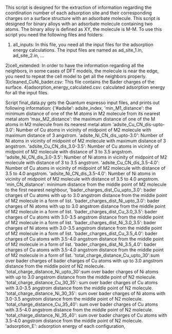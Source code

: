 This script is designed for the extraction of information regarding the coordination number of each adsorption site and their corresponding charges on a surface structure with an adsorbate molecule. This script is designed for binary alloys with an adsorbate molecule containing two atoms. The binary alloy is defined as XY, the molecule is M-M. 
To use this script you need the following files and folders:

1) all_inputs: In this file, you need all the input files for the adsorption energy calculations. The input files are named as ad_site_1.in, ad_site_2.in, ...

2)cell_extended: In order to have the information regarding all the neighbors, in some cases of DFT models, the molecule is near the edge, you need to repeat the cell model to get all the neighbors properly. 
3)cleaned_CuNi_bader.csv: This file contains the Bader charges of the surface.
4)adsorption_energy_calculated.csv: calculated adsorption energy for all the input files. 


Script final_data.py gets the Quantum espresso input files, and prints out following information:
    {'#adsite': adsite_index,
     'min_M1_distance': the minimum distance of one of the M atoms in M2 molecule from its nearest metal atom
     'max_M2_distance': the maximum distance of one of the M atoms in M2 molecule from its nearest metal atom
     'adsite_Cu_CN_dis-upto-3.0': Number of Cu atoms in vicinity of midpoint of M2 molecule with maximum distance of 3 angstrom.
     'adsite_Ni_CN_dis_upto-3.0': Number of Ni atoms in vicinity of midpoint of M2 molecule with maximum distance of 3 angstrom.
     'adsite_Cu_CN_dis_3.0-3.5':  Number of Cu atoms in vicinity of midpoint of M2 molecule with distance of 3 to 3.5  angstrom.
     'adsite_Ni_CN_dis_3.0-3.5':  Number of Ni atoms in vicinity of midpoint of M2 molecule with distance of 3 to 3.5  angstrom.
     'adsite_Cu_CN_dis_3.5-4.0':  Number of Cu atoms in vicinity of midpoint of M2 molecule with distance of 3.5 to 4.0 angstrom.
     'adsite_Ni_CN_dis_3.5-4.0':  Number of Ni atoms in vicinity of midpoint of M2 molecule with distance of 3.5 to 4.0 angstrom.
     'min_CN_distance': minimum distance from the middle point of M2 molecule to the first nearest neighbour,
     'bader_charges_dist_Cu_upto_3.0': bader charges of Cu atoms with up to 3.0 angstrom distance from the middle point of M2 molecule in a form of list.
     'bader_charges_dist_Ni_upto_3.0': bader charges of Ni atoms with up to 3.0 angstrom distance from the middle point of M2 molecule in a form of list.
     'bader_charges_dist_Cu_3.0_3.5':  bader charges of Cu atoms with 3.0-3.5 angstrom distance from the middle point of M2 molecule in a form of list.
     'bader_charges_dist_Ni_3.0_3.5':  bader charges of Ni atoms with 3.0-3.5 angstrom distance from the middle point of M2 molecule in a form of list.
     'bader_charges_dist_Cu_3.5_4.0':  bader charges of Cu atoms with 3.5-4.0 angstrom distance from the middle point of M2 molecule in a form of list.
     'bader_charges_dist_Ni_3.5_4.0':  bader charges of Cu atoms with 3.5-4.0 angstrom distance from the middle point of M2 molecule in a form of list.
     'total_charge_distance_Cu_upto_30':sum over bader charges of bader charges of Cu atoms with up to 3.0 angstrom distance from the middle point of N2 molecule.
     'total_charge_distance_Ni_upto_30':sum over bader charges of Ni atoms with up to 3.0 angstrom distance from the middle point of N2 molecule. 
     'total_charge_distance_Cu_30_35': sum over bader charges of Cu atoms with 3.0-3.5 angstrom distance from the middle point of N2 molecule. 
     'total_charge_distance_Ni_30_35': sum over bader charges of Ni atoms with 3.0-3.5 angstrom distance from the middle point of N2 molecule.
     'total_charge_distance_Cu_35_40': sum over bader charges of Cu atoms with 3.5-4.0 angstrom distance from the middle point of N2 molecule.
     'total_charge_distance_Ni_35_40': sum over bader charges of Cu atoms with 3.5-4.0 angstrom distance from the middle point of N2 molecule. 
     'adsorption_E': adsorption energy of each configuration,


